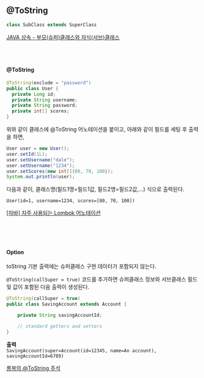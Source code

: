 ## @ToString

```java
class SubClass extends SuperClass
```
[JAVA 상속 - 부모(슈퍼)클래스와 자식(서브)클래스](https://enter.tistory.com/108)

<br><br>

#### @ToString
```java
@ToString(exclude = "password")
public class User {
  private Long id;
  private String username;
  private String password;
  private int[] scores;
}
```

위와 같이 클래스에 @ToString 어노테이션을 붙이고, 아래와 같이 필드를 세팅 후 출력을 하면,

```java
User user = new User();
user.setId(1L);
user.setUsername("dale");
user.setUsername("1234");
user.setScores(new int[]{80, 70, 100});
System.out.println(user);
```

다음과 같이, 클래스명(필드1명=필드1값, 필드2명=필드2값,...) 식으로 출력된다.

`User(id=1, username=1234, scores=[80, 70, 100])`

[[자바] 자주 사용되는 Lombok 어노테이션](https://www.daleseo.com/lombok-popular-annotations/)

<br><br><br>

#### Option
toString 기본 출력에는 슈퍼클래스 구현 데이터가 포함되지 않는다.

`@ToString(callSuper = true)` 코드를 추가하면 슈퍼클래스 정보와 서브클래스 필드 및 값이 포함된 다음 출력이 생성된다.

```java
@ToString(callSuper = true)
public class SavingAccount extends Account {

    private String savingAccountId;

    // standard getters and setters
}
```
**출력**      
`SavingAccount(super=Account(id=12345, name=An account), savingAccountId=6789)`           

[롬복의 @ToString 주석](https://www.baeldung.com/lombok-tostring)